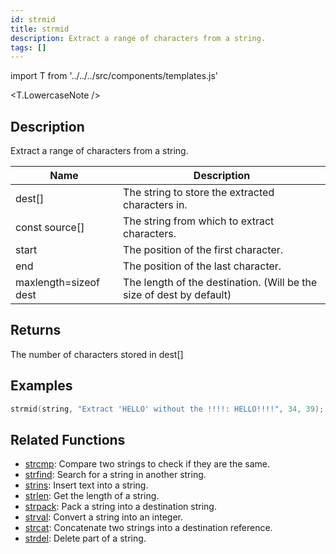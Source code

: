 ```yaml
---
id: strmid
title: strmid
description: Extract a range of characters from a string.
tags: []
---
```


import T from '../../../src/components/templates.js'

<T.LowercaseNote />

## Description

Extract a range of characters from a string.

| Name                  | Description                                                          |
| --------------------- | -------------------------------------------------------------------- |
| dest[]                | The string to store the extracted characters in.                     |
| const source[]        | The string from which to extract characters.                         |
| start                 | The position of the first character.                                 |
| end                   | The position of the last character.                                  |
| maxlength=sizeof dest | The length of the destination. (Will be the size of dest by default) |

## Returns

The number of characters stored in dest[]

## Examples

```c
strmid(string, "Extract 'HELLO' without the !!!!: HELLO!!!!", 34, 39); //string contains "HELLO"
```

## Related Functions

- [strcmp](strcmp): Compare two strings to check if they are the same.
- [strfind](strfind): Search for a string in another string.
- [strins](../function/strins): Insert text into a string.
- [strlen](../function/strlen): Get the length of a string.
- [strpack](strpack): Pack a string into a destination string.
- [strval](strval): Convert a string into an integer.
- [strcat](strcat): Concatenate two strings into a destination reference.
- [strdel](strdel): Delete part of a string.
